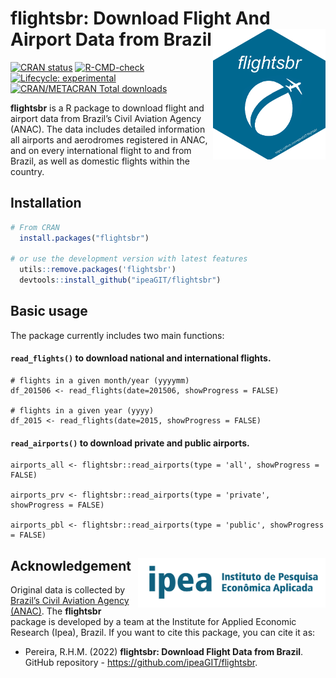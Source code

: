 # flightsbr: Download Flight And Airport Data from Brazil <img align="right" src="man/figures/logo.png?raw=true" alt="logo" width="180">

[![CRAN
   status](https://www.r-pkg.org/badges/version/flightsbr)](https://CRAN.R-project.org/package=flightsbr)
[![R-CMD-check](https://github.com/ipeaGIT/flightsbr/workflows/R-CMD-check/badge.svg)](https://github.com/ipeaGIT/flightsbr/actions)
[![Lifecycle:
     experimental](https://img.shields.io/badge/lifecycle-experimental-orange.svg)](https://lifecycle.r-lib.org/articles/stages.html)
[![CRAN/METACRAN Total
   downloads](http://cranlogs.r-pkg.org/badges/grand-total/flightsbr?color=yellow)](https://CRAN.R-project.org/package=flightsbr)

**flightsbr** is a R package to download flight and airport data from Brazil’s Civil Aviation Agency (ANAC). The data includes detailed information all airports and aerodromes registered in ANAC, and on every international flight to and from Brazil, as well as domestic flights within the country.


## Installation

```R
# From CRAN
  install.packages("flightsbr")

# or use the development version with latest features
  utils::remove.packages('flightsbr')
  devtools::install_github("ipeaGIT/flightsbr")
```


## Basic usage
The package currently includes two main functions:

#### `read_flights()` to download national and international flights.
```
# flights in a given month/year (yyyymm)
df_201506 <- read_flights(date=201506, showProgress = FALSE)

# flights in a given year (yyyy)
df_2015 <- read_flights(date=2015, showProgress = FALSE)

```

#### `read_airports()` to download private and public airports.
```
airports_all <- flightsbr::read_airports(type = 'all', showProgress = FALSE)

airports_prv <- flightsbr::read_airports(type = 'private', showProgress = FALSE)

airports_pbl <- flightsbr::read_airports(type = 'public', showProgress = FALSE)

```



## Acknowledgement <a href="https://www.ipea.gov.br"><img align="right" src="man/figures/ipea_logo.png" alt="IPEA" width="300" /></a>

Original data is collected by [Brazil’s Civil Aviation Agency (ANAC)](https://www.gov.br/anac/pt-br). The **flightsbr** package is developed by a team at the Institute for Applied Economic Research (Ipea), Brazil. If you want to cite this package, you can cite it as:

* Pereira, R.H.M. (2022) **flightsbr: Download Flight Data from Brazil**. GitHub repository - https://github.com/ipeaGIT/flightsbr.


